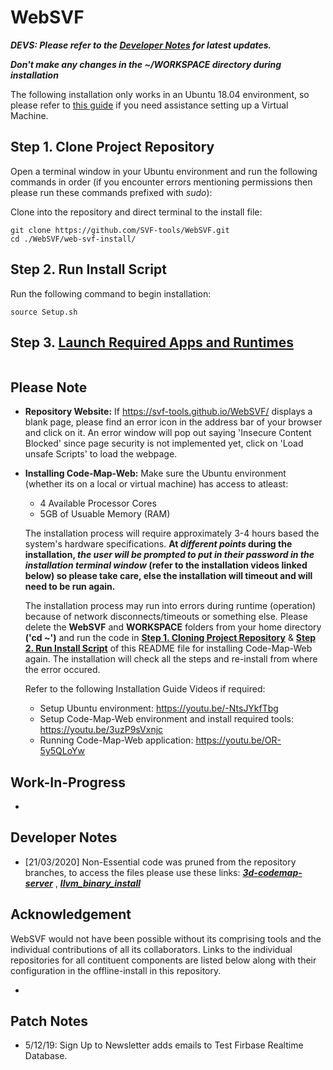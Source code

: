 # WebSVF

***DEVS: Please refer to the [Developer Notes](https://github.com/SVF-tools/WebSVF/tree/master#developer-notes) for latest updates.***

***Don't make any changes in the ~/WORKSPACE directory during installation***

The following installation only works in an Ubuntu 18.04 environment, so please refer to [this guide](https://github.com/SVF-tools/WebSVF/blob/master/Install_VirtualBox.md) if you need assistance setting up a Virtual Machine. 

## Step 1. Clone Project Repository
Open a terminal window in your Ubuntu environment and run the following commands in order (if you encounter errors mentioning permissions then please run these commands prefixed with _sudo_):

Clone into the repository and direct terminal to the install file:

```
git clone https://github.com/SVF-tools/WebSVF.git
cd ./WebSVF/web-svf-install/
```

## Step 2. Run Install Script

Run the following command to begin installation:

```
source Setup.sh
```

## Step 3. [Launch Required Apps and Runtimes](https://youtu.be/OR-5y5QLoYw)

```

```

## Please Note

- **Repository Website:** If  https://svf-tools.github.io/WebSVF/  displays a blank page, please find an error icon in the address bar of your browser and click on it. An error window will pop out saying 'Insecure Content Blocked' since page security is not implemented yet, click on 'Load unsafe Scripts' to load the webpage.

- **Installing Code-Map-Web:** Make sure the Ubuntu environment (whether its on a local or virtual machine) has access to atleast: 
    - 4 Available Processor Cores
    - 5GB of Usuable Memory (RAM)

    The installation process will require approximately 3-4 hours based the system's hardware specifications.
    __At *different points* during the installation, *the user will be prompted to put in their password in the installation terminal window* (refer to the installation videos linked below) so please take care, else the installation will timeout and will need to be run again.__

    The installation process may run into errors during runtime (operation) because of network disconnects/timeouts or something else. Please delete the **WebSVF** and **WORKSPACE** folders from your home directory **('cd ~')** and run the code in [**Step 1. Cloning Project Repository**](https://github.com/SVF-tools/WebSVF#step-1-clone-project-repository) & [**Step 2. Run Install Script**](https://github.com/SVF-tools/WebSVF#step-2-run-install-script) of this README file for installing Code-Map-Web again. The installation will check all the steps and re-install from where the error occured.

    Refer to the following Installation Guide Videos if required:
    - Setup Ubuntu environment: https://youtu.be/-NtsJYkfTbg
    - Setup Code-Map-Web environment and install required tools: https://youtu.be/3uzP9sVxnjc
    - Running Code-Map-Web application: https://youtu.be/OR-5y5QLoYw

## Work-In-Progress

- 

## Developer Notes

- [21/03/2020]
Non-Essential code was pruned from the repository branches, to access the files please use these links: [***3d-codemap-server***](https://docs.google.com/uc?export=download&id=1SXbdeUj8KWGpz6FBztOOye2-UXBjSC3Q) , [***llvm_binary_install***](https://docs.google.com/uc?export=download&id=14wzusP0aTkkIBtH9S4TQSjiNhH9K8JZ5)

## Acknowledgement

WebSVF would not have been possible without its comprising tools and the individual contributions of all its collaborators. 
Links to the individual repositories for all contituent components are listed below along with their configuration in the offline-install in this repository.

-



## Patch Notes

- 5/12/19:  Sign Up to Newsletter adds emails to Test Firbase Realtime Database.

